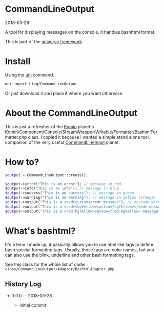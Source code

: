 CommandLineOutput
===========
2018-03-28



A tool for displaying messages on the console. It handles bashhtml format.


This is part of the [universe framework](https://github.com/karayabin/universe-snapshot).


Install
==========
Using the [uni](https://github.com/lingtalfi/universe-naive-importer) command.
```bash
uni import Ling/CommandLineOutput
```

Or just download it and place it where you want otherwise.



About the CommandLineOutput
==========================

This is just a refresher of the [Komin](https://github.com/lingtalfi/Komin) planet's Komin/Component/Console/StreamWrapper/Writable/Formatter/BashtmlFormatter.php class.
I copied it because I wanted a simple stand alone tool, companion of the very useful [CommandLineInput](https://github.com/lingtalfi/CommandLineInput) planet.



How to?
==========

```php
$output = CommandLineOutput::create();

$output->error("This is an error"); // message in red
$output->info("This is an info"); // message in blue
$output->success("This is an success"); // message in green
$output->warning("This is an warning"); // message in yellow (orange)
$output->output("This is a <red>custom</red> message"); // message with the custom word in red
$output->output("This is a <red><bgYellow>custom</bgYellow></red> message"); // message with the custom word in red with yellow background
$output->output("This is a <red:bgYellow>custom</red:bgYellow> message"); // same output as previous line
```


What's bashtml?
================

It's a term I made up, it basically allows you to use html like tags to define bash special formatting tags.
Usually, those tags are color names, but you can also use the blink, underline and other bash formatting tags.

See this class for the whole list of code: `class/CommandLineOutput/Adaptor/BashtmlAdaptor.php` 





History Log
------------------
    
- 1.0.0 -- 2018-03-28

    - initial commit





